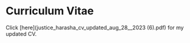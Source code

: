 # Curriculum Vitae

Click [here](justice_harasha_cv_updated_aug_28__2023 (6).pdf) for my updated CV.
